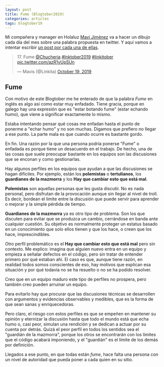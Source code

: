 ```yaml
---
layout: post
title: Fume (Blogtober2019)
categories: articles
tags: blogtober19
---
```


Mi compañera y manager en Holaluz [Mavi Jiménez](https://twitter.com/Linkita) va a hacer un dibujo cada día del mes sobre una palabra propuesta en twitter. Y aquí vamos a intentar escribir [un post por cada una de ellas](https://franiglesias.github.io/blogtober19-status/).

<blockquote class="twitter-tweet" data-conversation="none" data-theme="dark"><p lang="en" dir="ltr">17. Fume <a href="https://twitter.com/Chucheria?ref_src=twsrc%5Etfw">@Chucheria</a> <a href="https://twitter.com/hashtag/Inktober2019?src=hash&amp;ref_src=twsrc%5Etfw">#Inktober2019</a> <a href="https://twitter.com/hashtag/linkitober?src=hash&amp;ref_src=twsrc%5Etfw">#linkitober</a> <a href="https://t.co/azR1yUpSUn">pic.twitter.com/azR1yUpSUn</a></p>&mdash; Mavis (@Linkita) <a href="https://twitter.com/Linkita/status/1185624398117658625?ref_src=twsrc%5Etfw">October 19, 2019</a></blockquote> <script async src="https://platform.twitter.com/widgets.js" charset="utf-8"></script>

## Fume

Con motivo de este Blogtober me he enterado de que la palabra *Fume* en inglés es algo así como estar muy enfadado. Tiene gracia, porque en galego hay una expresión que es "estar botando fume" (estar echando humo), que viene a significar exactamente lo mismo.

Estaba intentando pensar qué cosas me enfadan hasta el punto de ponerme a "echar humo" y no son muchas. Digamos que prefiero no llegar a ese punto. La parte mala es que cuando ocurre es bastante gordo.

En fin. Una razón por la que una persona podría ponerse "Fume" o enfadada es porque tiene un desacuerdo en el trabajo. De hecho, una de las cosas que suele preocupar bastante en los equipos son las discusiones que se enconan y como gestionarlas.

Hay algunos perfiles en los equipos que ayudan a que las discusiones se hagan difíciles. Por ejemplo, están los **polemistas** o **tertulianos**, los **guardianes de la mazmorra** y los **Hay que cambiar esto que está mal**.

**Polemistas** son aquellas personas que les gusta discutir. No es nada personal, pero disfrutan de la provocación aunque sin llegar al nivel de troll. Es decir, bordean el límite entre la discusión que puede servir para aprender o mejorar y la simple pérdida de tiempo.

**Guardianes de la mazmorra** ya es otro tipo de problema. Son los que discuten para evitar que se produzca un cambio, cerrándose en banda ante cualquier cuestión. Su objetivo es normalmente proteger un estatus basado en un conocimiento que solo ellos tienen y que los hace, o creen que los hace, imprescindibles.

Otro perfil problemático es el **Hay que cambiar esto que está mal** pero sin contexto. Me explico: imagina que alguien nuevo entra en un equipo y empieza a señalar defectos en el código, pero sin tratar de entender primero por qué estaban ahí. El caso es que, aunque tiene razón, en realidad todos somos conscientes de eso, hay motivos que explican esa situación y por qué todavía no se ha resuelto o no se ha podido resolver.

Creo que en un equipo maduro este tipo de perfiles no prospera, pero también creo pueden arruinar un equipo.

Para evitarlo hay que procurar que las discusiones técnicas se desarrollen con argumentos y evidencias observables y medibles, que es la forma de que sean sanas y enriquecedoras.

Pero claro, el riesgo con estos perfiles es que se empeñen en mantener su opinión y eternizar la discusión hasta que todo el mundo está que echa humo o, casi peor, simulan una rendición y se dedican a actuar por su cuenta por detrás. Quizá el peor perfil en todos los sentidos sea el "guardián de la mazmorra", porque los otros se encontrarán con los límites que el código acabará imponiendo, y el "guardián" es el límite de los demás por definición.

Llegados a ese punto, en que todas están *fume*, hace falta una persona con un nivel de autoridad que pueda poner a cada quien en su sitio.
